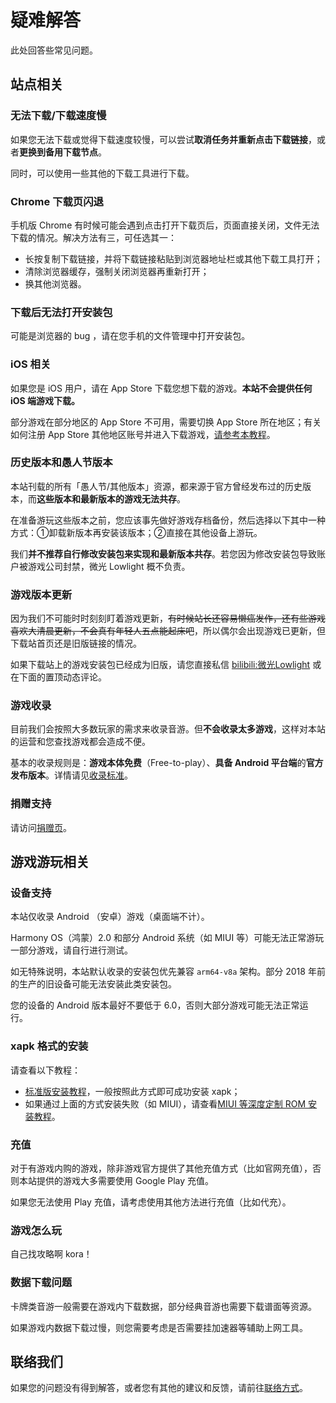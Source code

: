 # 疑难解答

此处回答些常见问题。

## 站点相关

### 无法下载/下载速度慢

如果您无法下载或觉得下载速度较慢，可以尝试**取消任务并重新点击下载链接**，或者**更换到备用下载节点**。

同时，可以使用一些其他的下载工具进行下载。

### Chrome 下载页闪退

手机版 Chrome 有时候可能会遇到点击打开下载页后，页面直接关闭，文件无法下载的情况。解决方法有三，可任选其一：

- 长按复制下载链接，并将下载链接粘贴到浏览器地址栏或其他下载工具打开；
- 清除浏览器缓存，强制关闭浏览器再重新打开；
- 换其他浏览器。

### 下载后无法打开安装包

可能是浏览器的 bug ，请在您手机的文件管理中打开安装包。

### iOS 相关

如果您是 iOS 用户，请在 App Store 下载您想下载的游戏。**本站不会提供任何 iOS 端游戏下载。**

部分游戏在部分地区的 App Store 不可用，需要切换 App Store 所在地区；有关如何注册 App Store 其他地区账号并进入下载游戏，[请参考本教程](blog/2021/09/30/appleid)。

### 历史版本和愚人节版本

本站刊载的所有「愚人节/其他版本」资源，都来源于官方曾经发布过的历史版本，而**这些版本和最新版本的游戏无法共存**。

在准备游玩这些版本之前，您应该事先做好游戏存档备份，然后选择以下其中一种方式：①卸载新版本再安装该版本；②直接在其他设备上游玩。

我们**并不推荐自行修改安装包来实现和最新版本共存**。若您因为修改安装包导致账户被游戏公司封禁，微光 Lowlight 概不负责。

### 游戏版本更新

因为我们不可能时时刻刻盯着游戏更新，~~有时候站长还容易懒癌发作，还有些游戏喜欢大清晨更新，不会真有年轻人五点能起床吧~~，所以偶尔会出现游戏已更新，但下载站首页还是旧版链接的情况。

如果下载站上的游戏安装包已经成为旧版，请您直接私信 [bilibili:微光Lowlight](https://space.bilibili.com/319171871) 或在下面的置顶动态评论。

### 游戏收录

目前我们会按照大多数玩家的需求来收录音游。但**不会收录太多游戏**，这样对本站的运营和您查找游戏都会造成不便。

基本的收录规则是：**游戏本体免费**（Free-to-play）、**具备 Android 平台端**的**官方发布版本**。详情请见[收录标准](policies/inclusion)。

### 捐赠支持

请访问[捐赠页](info/donate)。

## 游戏游玩相关

### 设备支持

本站仅收录 Android （安卓）游戏（桌面端不计）。

Harmony OS（鸿蒙）2.0 和部分 Android 系统（如 MIUI 等）可能无法正常游玩一部分游戏，请自行进行测试。

如无特殊说明，本站默认收录的安装包优先兼容 `arm64-v8a` 架构。部分 2018 年前的生产的旧设备可能无法安装此类安装包。

您的设备的 Android 版本最好不要低于 6.0，否则大部分游戏可能无法正常运行。

### xapk 格式的安装

请查看以下教程：

- [标准版安装教程](https://www.bilibili.com/video/BV1GT4y1Q7x7/)，一般按照此方式即可成功安装 xapk；
- 如果通过上面的方式安装失败（如 MIUI），请查看[MIUI 等深度定制 ROM 安装教程](https://www.bilibili.com/video/BV1jR4y157WL/)。

### 充值

对于有游戏内购的游戏，除非游戏官方提供了其他充值方式（比如官网充值），否则本站提供的游戏大多需要使用 Google Play 充值。

如果您无法使用 Play 充值，请考虑使用其他方法进行充值（比如代充）。

### 游戏怎么玩

自己找攻略啊 kora！

### 数据下载问题

卡牌类音游一般需要在游戏内下载数据，部分经典音游也需要下载谱面等资源。

如果游戏内数据下载过慢，则您需要考虑是否需要挂加速器等辅助上网工具。

## 联络我们

如果您的问题没有得到解答，或者您有其他的建议和反馈，请前往[联络方式](info/about#联系方式)。

